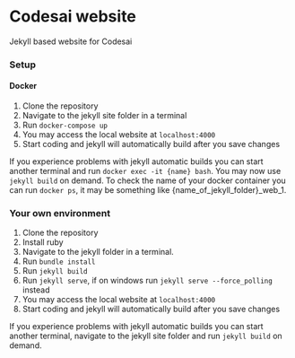 # Codesai website

Jekyll based website for Codesai


### Setup

#### Docker

1. Clone the repository
2. Navigate to the jekyll site folder in a terminal
3. Run `docker-compose up`
4. You may access the local website at `localhost:4000`
5. Start coding and jekyll will automatically build after you save changes

If you experience problems with jekyll automatic builds you can start another terminal and run `docker exec -it {name} bash`. You may now use `jekyll build` on demand.
To check the name of your docker container you can run `docker ps`, it may be something like {name_of_jekyll_folder}_web_1.

### Your own environment

1. Clone the repository
2. Install ruby
3. Navigate to the jekyll folder in a terminal.
4. Run `bundle install`
5. Run `jekyll build`
6. Run `jekyll serve`, if on windows run `jekyll serve --force_polling` instead
7. You may access the local website at `localhost:4000`
8. Start coding and jekyll will automatically build after you save changes

If you experience problems with jekyll automatic builds you can start another terminal, navigate to the jekyll site folder and run `jekyll build` on demand.